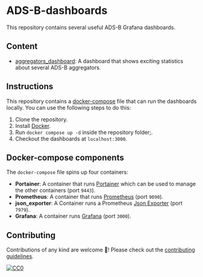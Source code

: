 # ADS-B-dashboards

This repository contains several useful ADS-B Grafana dashboards.

## Content

-   [aggregators_dashboard](grafana/dashboards/aggregators_dashboard.json): A dashboard that shows exciting statistics about several ADS-B aggregators.

## Instructions

This repository contains a [docker-compose](docker-compose.yml) file that can run the dashboards locally. You can use the following steps to do this:

1.  Clone the repository.
2.  Install [Docker](https://www.docker.com/).
3.  Run `docker compose up -d` inside the repository folder;.
4.  Checkout the dashboards at `localhost:3000`.

## Docker-compose components

The `docker-compose` file spins up four containers:

-   **Portainer**: A container that runs [Portainer](https://www.portainer.io/install) which can be used to manage the other containers (port `9443`).
-   **Prometheus**: A container that runs [Prometheus](https://prometheus.io/) (port `9090`).
-   **json_exporter**: A Container runs a Prometheus [Json Exporter](https://github.com/prometheus-community/json_exporter) (port `7979`).
-   **Grafana**: A container runs [Grafana](https://grafana.com/) (port `3000`).

## Contributing

Contributions of any kind are welcome 💙! Please check out the [contributing guidelines](contributing.md).

[![CC0](https://i.creativecommons.org/p/zero/1.0/88x31.png)](https://creativecommons.org/publicdomain/zero/1.0/)
